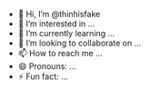 - 👋 Hi, I’m @thinhisfake
- 👀 I’m interested in ...
- 🌱 I’m currently learning ...
- 💞️ I’m looking to collaborate on ...
- 📫 How to reach me ...
- 😄 Pronouns: ...
- ⚡ Fun fact: ...

<!---
thinhisfake/thinhisfake is a ✨ special ✨ repository because its `README.md` (this file) appears on your GitHub profile.
You can click the Preview link to take a look at your changes.
--->
